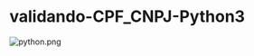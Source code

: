 # validando-CPF_CNPJ-Python3

![python.png](https://user-images.githubusercontent.com/102491438/219700730-77d4e311-df1a-4571-94ed-5eb72824d339.png)
